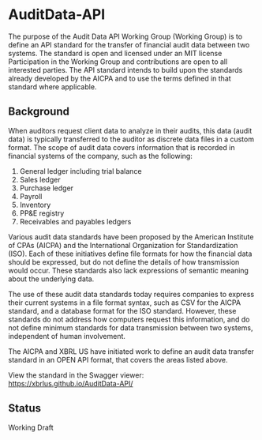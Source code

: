 # AuditData-API
The purpose of the Audit Data API Working Group (Working Group) is to define an API standard for the transfer of financial audit data between two systems. The standard is open and licensed under an MIT license Participation in the Working Group and contributions are open to all interested parties. The API standard intends to build upon the standards already developed by the AICPA  and to use the terms defined in that standard where applicable. 

## Background
When auditors request client data to analyze in their audits, this data (audit data) is typically transferred to the auditor as discrete data files in a custom format. The scope of audit data covers information that is recorded in financial systems of the company, such as the following: 
1. General ledger including trial balance
1. Sales ledger
1. Purchase ledger 
1. Payroll
1. Inventory
1. PP&E registry
1. Receivables and payables ledgers

Various audit data standards have been proposed by the American Institute of CPAs (AICPA) and the International Organization for Standardization (ISO). Each of these initiatives define file formats for how the financial data should be expressed, but do not define the details of how transmission would occur. These standards also lack expressions of semantic meaning about the underlying data. 

The use of these audit data standards today requires companies to express their current systems in a file format syntax, such as CSV for the AICPA standard, and a database format for the ISO standard. However, these standards do not address how computers request this information, and do not define minimum standards for data transmission between two systems, independent of human involvement. 

The AICPA and XBRL US have initiated work to define an audit data transfer standard in an OPEN API format, that covers the areas listed above.


View the standard in the Swagger viewer:
https://xbrlus.github.io/AuditData-API/

## Status
Working Draft
